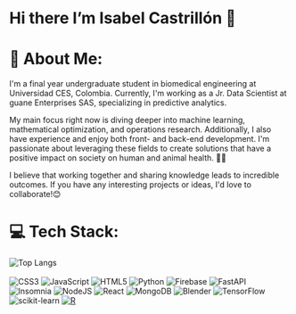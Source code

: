 # Hi there I’m Isabel Castrillón 👋

# 💫 About Me:
I'm a final year undergraduate student in biomedical engineering at Universidad CES, Colombia. Currently, I'm working as a Jr. Data Scientist at guane Enterprises SAS, specializing in predictive analytics.

My main focus right now is diving deeper into machine learning, mathematical optimization, and operations research. Additionally, I also have experience and enjoy both front- and back-end development. I'm passionate about leveraging these fields to create solutions that have a positive impact on society on human and animal health. 💖🐾

I believe that working together and sharing knowledge leads to incredible outcomes. If you have any interesting projects or ideas, I'd love to collaborate!😊

# 💻 Tech Stack:
![Top Langs](https://github-readme-stats.vercel.app/api/top-langs/?username=IsabelCA01&layout=donut) <br>
<br>
![CSS3](https://img.shields.io/badge/css3-%231572B6.svg?style=plastic&logo=css3&logoColor=white) ![JavaScript](https://img.shields.io/badge/javascript-%23323330.svg?style=plastic&logo=javascript&logoColor=%23F7DF1E) ![HTML5](https://img.shields.io/badge/html5-%23E34F26.svg?style=plastic&logo=html5&logoColor=white) ![Python](https://img.shields.io/badge/python-3670A0?style=plastic&logo=python&logoColor=ffdd54) ![Firebase](https://img.shields.io/badge/firebase-%23039BE5.svg?style=plastic&logo=firebase) ![FastAPI](https://img.shields.io/badge/FastAPI-005571?style=plastic&logo=fastapi) ![Insomnia](https://img.shields.io/badge/Insomnia-black?style=plastic&logo=insomnia&logoColor=5849BE) ![NodeJS](https://img.shields.io/badge/node.js-6DA55F?style=plastic&logo=node.js&logoColor=white) ![React](https://img.shields.io/badge/react-%2320232a.svg?style=plastic&logo=react&logoColor=%2361DAFB) ![MongoDB](https://img.shields.io/badge/MongoDB-%234ea94b.svg?style=plastic&logo=mongodb&logoColor=white) ![Blender](https://img.shields.io/badge/blender-%23F5792A.svg?style=plastic&logo=blender&logoColor=white) ![TensorFlow](https://img.shields.io/badge/TensorFlow-%23FF6F00.svg?style=plastic&logo=TensorFlow&logoColor=white) ![scikit-learn](https://img.shields.io/badge/scikit--learn-%23F7931E.svg?style=plastic&logo=scikit-learn&logoColor=white) [![R](https://img.shields.io/badge/R-%23276DC3.svg?logo=r&logoColor=white)](#)




